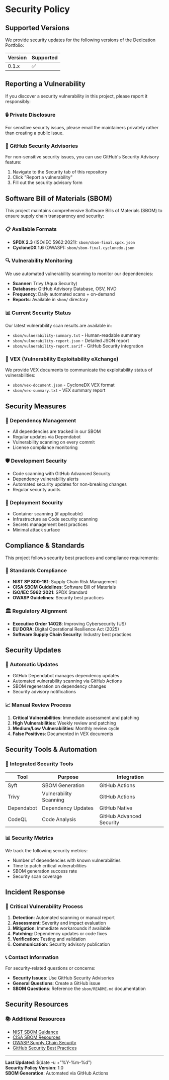 # Security Policy

## Supported Versions

We provide security updates for the following versions of the Dedication Portfolio:

| Version | Supported          |
| ------- | ------------------ |
| 0.1.x   | :white_check_mark: |

## Reporting a Vulnerability

If you discover a security vulnerability in this project, please report it responsibly:

### 🔒 Private Disclosure

For sensitive security issues, please email the maintainers privately rather than creating a public issue.

### 🐛 GitHub Security Advisories

For non-sensitive security issues, you can use GitHub's Security Advisory feature:

1. Navigate to the Security tab of this repository
2. Click "Report a vulnerability"
3. Fill out the security advisory form

## Software Bill of Materials (SBOM)

This project maintains comprehensive Software Bills of Materials (SBOM) to ensure supply chain transparency and security:

### 📋 Available Formats

- **SPDX 2.3** (ISO/IEC 5962:2021): `sbom/sbom-final.spdx.json`
- **CycloneDX 1.6** (OWASP): `sbom/sbom-final.cyclonedx.json`

### 🔍 Vulnerability Monitoring

We use automated vulnerability scanning to monitor our dependencies:

- **Scanner**: Trivy (Aqua Security)
- **Databases**: GitHub Advisory Database, OSV, NVD
- **Frequency**: Daily automated scans + on-demand
- **Reports**: Available in `sbom/` directory

### 📊 Current Security Status

Our latest vulnerability scan results are available in:
- `sbom/vulnerability-summary.txt` - Human-readable summary
- `sbom/vulnerability-report.json` - Detailed JSON report
- `sbom/vulnerability-report.sarif` - GitHub Security integration

### 🎯 VEX (Vulnerability Exploitability eXchange)

We provide VEX documents to communicate the exploitability status of vulnerabilities:
- `sbom/vex-document.json` - CycloneDX VEX format
- `sbom/vex-summary.txt` - VEX summary report

## Security Measures

### 🔐 Dependency Management

- All dependencies are tracked in our SBOM
- Regular updates via Dependabot
- Vulnerability scanning on every commit
- License compliance monitoring

### 🛡️ Development Security

- Code scanning with GitHub Advanced Security
- Dependency vulnerability alerts
- Automated security updates for non-breaking changes
- Regular security audits

### 🚀 Deployment Security

- Container scanning (if applicable)
- Infrastructure as Code security scanning
- Secrets management best practices
- Minimal attack surface

## Compliance & Standards

This project follows security best practices and compliance requirements:

### 📜 Standards Compliance

- **NIST SP 800-161**: Supply Chain Risk Management
- **CISA SBOM Guidelines**: Software Bill of Materials
- **ISO/IEC 5962:2021**: SPDX Standard
- **OWASP Guidelines**: Security best practices

### 🏛️ Regulatory Alignment

- **Executive Order 14028**: Improving Cybersecurity (US)
- **EU DORA**: Digital Operational Resilience Act (2025)
- **Software Supply Chain Security**: Industry best practices

## Security Updates

### 🔄 Automatic Updates

- GitHub Dependabot manages dependency updates
- Automated vulnerability scanning via GitHub Actions
- SBOM regeneration on dependency changes
- Security advisory notifications

### 📈 Manual Review Process

1. **Critical Vulnerabilities**: Immediate assessment and patching
2. **High Vulnerabilities**: Weekly review and patching
3. **Medium/Low Vulnerabilities**: Monthly review cycle
4. **False Positives**: Documented in VEX documents

## Security Tools & Automation

### 🔧 Integrated Security Tools

| Tool | Purpose | Integration |
|------|---------|-------------|
| Syft | SBOM Generation | GitHub Actions |
| Trivy | Vulnerability Scanning | GitHub Actions |
| Dependabot | Dependency Updates | GitHub Native |
| CodeQL | Code Analysis | GitHub Advanced Security |

### 📊 Security Metrics

We track the following security metrics:

- Number of dependencies with known vulnerabilities
- Time to patch critical vulnerabilities
- SBOM generation success rate
- Security scan coverage

## Incident Response

### 🚨 Critical Vulnerability Process

1. **Detection**: Automated scanning or manual report
2. **Assessment**: Severity and impact evaluation
3. **Mitigation**: Immediate workarounds if available
4. **Patching**: Dependency updates or code fixes
5. **Verification**: Testing and validation
6. **Communication**: Security advisory publication

### 📞 Contact Information

For security-related questions or concerns:

- **Security Issues**: Use GitHub Security Advisories
- **General Questions**: Create a GitHub issue
- **SBOM Questions**: Reference the `sbom/README.md` documentation

## Security Resources

### 📚 Additional Resources

- [NIST SBOM Guidance](https://www.nist.gov/itl/executive-order-14028-improving-nations-cybersecurity/software-supply-chain-security)
- [CISA SBOM Resources](https://www.cisa.gov/sbom)
- [OWASP Supply Chain Security](https://owasp.org/www-project-software-component-verification-standard/)
- [GitHub Security Best Practices](https://docs.github.com/en/code-security)

---

**Last Updated**: $(date -u +"%Y-%m-%d")  
**Security Policy Version**: 1.0  
**SBOM Generation**: Automated via GitHub Actions